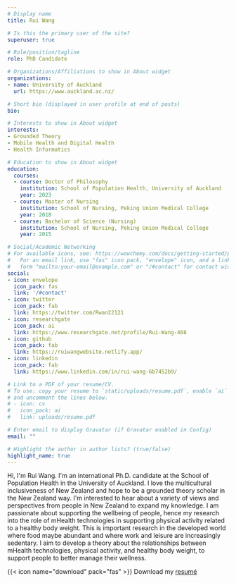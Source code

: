 ```yaml
---
# Display name
title: Rui Wang

# Is this the primary user of the site?
superuser: true

# Role/position/tagline
role: PhD Candidate

# Organizations/Affiliations to show in About widget
organizations:
- name: University of Auckland
  url: https://www.auckland.ac.nz/

# Short bio (displayed in user profile at end of posts)
bio: 

# Interests to show in About widget
interests:
- Grounded Theory
- Mobile Health and Digital Health
- Health Informatics

# Education to show in About widget
education:
  courses:
  - course: Doctor of Philosophy
    institution: School of Population Health, University of Auckland
    year: 2023
  - course: Master of Nursing
    institution: School of Nursing, Peking Union Medical College
    year: 2018
  - course: Bachelor of Science (Nursing)
    institution: School of Nursing, Peking Union Medical College
    year: 2015

# Social/Academic Networking
# For available icons, see: https://wowchemy.com/docs/getting-started/page-builder/#icons
#   For an email link, use "fas" icon pack, "envelope" icon, and a link in the
#   form "mailto:your-email@example.com" or "/#contact" for contact widget.
social:
- icon: envelope
  icon_pack: fas
  link: '/#contact'
- icon: twitter
  icon_pack: fab
  link: https://twitter.com/Rwan22121
- icon: researchgate
  icon_pack: ai
  link: https://www.researchgate.net/profile/Rui-Wang-468
- icon: github
  icon_pack: fab
  link: https://ruiwangwebsite.netlify.app/
- icon: linkedin
  icon_pack: fab
  link: https://www.linkedin.com/in/rui-wang-6b7452b9/

# Link to a PDF of your resume/CV.
# To use: copy your resume to `static/uploads/resume.pdf`, enable `ai` icons in `params.toml`, 
# and uncomment the lines below.
# - icon: cv
#   icon_pack: ai
#   link: uploads/resume.pdf

# Enter email to display Gravatar (if Gravatar enabled in Config)
email: ""

# Highlight the author in author lists? (true/false)
highlight_name: true
---
```


Hi, I'm Rui Wang. I'm an international Ph.D. candidate at the School of Population Health in the University of Auckland. I love the multicultural inclusiveness of New Zealand and hope to be a grounded theory scholar in the New Zealand way. I'm interested to hear about a variety of views and perspectives from people in New Zealand to expand my knowledge. I am passionate about supporting the wellbeing of people, hence my research into the role of mHealth technologies in supporting physical activity related to a healthy body weight. This is important research in the developed world where food maybe abundant and where work and leisure are increasingly sedentary. I aim to develop a theory about the relationships between mHealth technologies, physical activity, and healthy body weight, to support people to better manage their wellness. 


{{< icon name="download" pack="fas" >}} Download my [resumé](https://drive.google.com/file/d/1k2TKTrSugMEGj1IeHXJMsN-h1gqHJ-To/view?usp=sharing)
